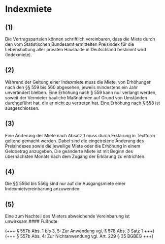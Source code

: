 # Indexmiete



## (1)

 Die Vertragsparteien können schriftlich vereinbaren, dass die Miete durch den vom Statistischen Bundesamt ermittelten Preisindex für die Lebenshaltung aller privaten Haushalte in Deutschland bestimmt wird (Indexmiete).

## (2)

 Während der Geltung einer Indexmiete muss die Miete, von Erhöhungen nach den §§ 559 bis 560 abgesehen, jeweils mindestens ein Jahr unverändert bleiben. Eine Erhöhung nach § 559 kann nur verlangt werden, soweit der Vermieter bauliche Maßnahmen auf Grund von Umständen durchgeführt hat, die er nicht zu vertreten hat. Eine Erhöhung nach § 558 ist ausgeschlossen.

## (3)

 Eine Änderung der Miete nach Absatz 1 muss durch Erklärung in Textform geltend gemacht werden. Dabei sind die eingetretene Änderung des Preisindexes sowie die jeweilige Miete oder die Erhöhung in einem Geldbetrag anzugeben. Die geänderte Miete ist mit Beginn des übernächsten Monats nach dem Zugang der Erklärung zu entrichten.

## (4)

 Die §§ 556d bis 556g sind nur auf die Ausgangsmiete einer Indexmietvereinbarung anzuwenden.

## (5)

 Eine zum Nachteil des Mieters abweichende Vereinbarung ist unwirksam.#### Fußnote

(+++ § 557b Abs. 1 bis 3, 5: Zur Anwendung vgl. § 578 Abs. 3 Satz 1 +++)   
(+++ § 557b Abs. 4: Zur Nichtanwendung vgl. Art. 229 § 35 BGBEG +++) 

